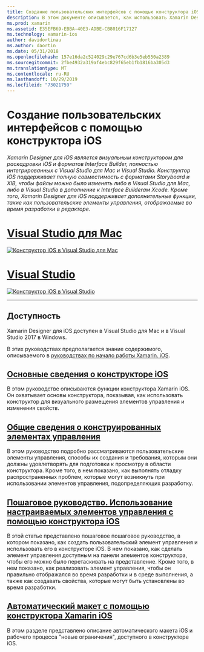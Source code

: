 ```yaml
---
title: Создание пользовательских интерфейсов с помощью конструктора iOS
description: В этом документе описывается, как использовать Xamarin Designer для iOS для создания пользовательского интерфейса приложения с помощью раскадровок и файлов XIB. Он содержит ссылки на документы, которые обсуждают доступность средства, его базовую функциональность, конструктивные элементы управления и предоставляет пошаговые инструкции по его использованию.
ms.prod: xamarin
ms.assetid: E35EFB69-EBBA-40E3-ADBE-CB8016F17127
ms.technology: xamarin-ios
author: davidortinau
ms.author: daortin
ms.date: 05/31/2018
ms.openlocfilehash: 157e16da2c524029c29e767cd6b3e5eb550a2389
ms.sourcegitcommit: 2fbe4932a319af4ebc829f65eb1fb1816ba305d3
ms.translationtype: MT
ms.contentlocale: ru-RU
ms.lasthandoff: 10/29/2019
ms.locfileid: "73021759"
---
```

# <a name="building-user-interfaces-with-the-ios-designer"></a>Создание пользовательских интерфейсов с помощью конструктора iOS

_Xamarin Designer для iOS является визуальным конструктором для раскадровки iOS и форматов Interface Builder, полностью интегрированных с Visual Studio для Mac и Visual Studio. Конструктор iOS поддерживает полную совместимость с форматами Storyboard и XIB, чтобы файлы можно было изменять либо в Visual Studio для Mac, либо в Visual Studio в дополнение к Interface Builderам Xcode. Кроме того, Xamarin Designer для iOS поддерживает дополнительные функции, такие как пользовательские элементы управления, отображаемые во время разработки в редакторе._

# <a name="visual-studio-for-mactabmacos"></a>[Visual Studio для Mac](#tab/macos)

[![Конструктор iOS в Visual Studio для Mac](images/designer-vsmac-sml.png "Конструктор iOS")](images/designer-vsmac.png#lightbox)

# <a name="visual-studiotabwindows"></a>[Visual Studio](#tab/windows)

[![Конструктор iOS в Visual Studio](images/designer-vs.png "Конструктор iOS")](images/designer-vs.png#lightbox)

-----

## <a name="availability"></a>Доступность

Xamarin Designer для iOS доступен в Visual Studio для Mac и в Visual Studio 2017 в Windows.

В этих руководствах предполагается знание содержимого, описываемого в [руководствах по начало работы Xamarin. iOS](~/ios/get-started/index.md).

## <a name="ios-designer-basicsintroductionmd"></a>[Основные сведения о конструкторе iOS](introduction.md)

В этом руководстве описываются функции конструктора Xamarin iOS. Он охватывает основы конструктора, показывая, как использовать конструктор для визуального размещения элементов управления и изменения свойств.

## <a name="designable-controls-overviewios-designable-controls-overviewmd"></a>[Общие сведения о конструированных элементах управления](ios-designable-controls-overview.md)

В этом руководство подробно рассматриваются пользовательские элементы управления, способы их создания и требования, которым они должны удовлетворять для подготовки к просмотру в области конструктора. Кроме того, в нем показано, как выполнять отладку распространенных проблем, которые могут возникнуть при использовании элементов управления, подопределяющих разработку.

## <a name="walkthrough---using-custom-controls-with-ios-designerios-designable-controls-walkthroughmd"></a>[Пошаговое руководство. Использование настраиваемых элементов управления с помощью конструктора iOS](ios-designable-controls-walkthrough.md)

В этой статье представлено пошаговое пошаговое руководство, в котором показано, как создать пользовательский элемент управления и использовать его в конструкторе iOS. В нем показано, как сделать элемент управления доступным на панели элементов конструктора, чтобы его можно было перетаскивать на представление. Кроме того, в нем показано, как реализовать элемент управления, чтобы он правильно отображался во время разработки и в среде выполнения, а также как создавать свойства, которые могут быть установлены во время разработки.

## <a name="auto-layout-with-the-xamarin-ios-designerdesigner-auto-layoutmd"></a>[Автоматический макет с помощью конструктора Xamarin iOS](designer-auto-layout.md)

В этом разделе представлено описание автоматического макета iOS и рабочего процесса "новые ограничения", доступного в конструкторе iOS.
